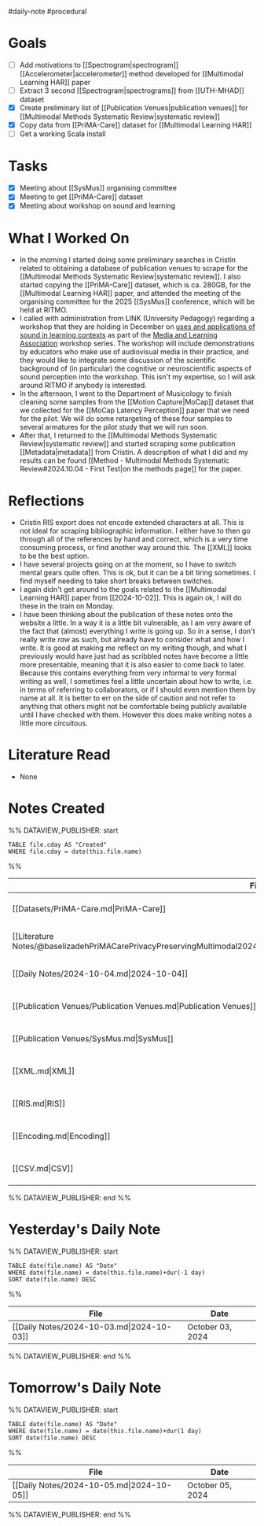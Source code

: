 #daily-note #procedural 

# Goals

- [ ] Add motivations to [[Spectrogram|spectrogram]] [[Accelerometer|accelerometer]] method developed for [[Multimodal Learning HAR]] paper
- [ ] Extract 3 second [[Spectrogram|spectrograms]] from [[UTH-MHAD]] dataset
- [x] Create preliminary list of [[Publication Venues|publication venues]] for [[Multimodal Methods Systematic Review|systematic review]]
- [x] Copy data from [[PriMA-Care]] dataset for [[Multimodal Learning HAR]]
- [ ] Get a working Scala install

# Tasks

- [x] Meeting about [[SysMus]] organising committee
- [x] Meeting to get [[PriMA-Care]] dataset
- [x] Meeting about workshop on sound and learning

# What I Worked On

- In the morning I started doing some preliminary searches in Cristin related to obtaining a database of publication venues to scrape for the [[Multimodal Methods Systematic Review|systematic review]]. I also started copying the [[PriMA-Care]] dataset, which is ca. 280GB, for the [[Multimodal Learning HAR]] paper, and attended the meeting of the organising committee for the 2025 [[SysMus]] conference, which will be held at RITMO.
- I called with administration from LINK (University Pedagogy) regarding a workshop that they are holding in December on [uses and applications of sound in learning contexts](https://media-and-learning.eu/event/uses-and-applications-of-sound-in-learning-contexts/) as part of the [Media and Learning Association](https://media-and-learning.eu) workshop series. The workshop will include demonstrations by educators who make use of audiovisual media in their practice, and they would like to integrate some discussion of the scientific background of (in particular) the cognitive or neuroscientific aspects of sound perception into the workshop. This isn't my expertise, so I will ask around RITMO if anybody is interested.
- In the afternoon, I went to the Department of Musicology to finish cleaning some samples from the [[Motion Capture|MoCap]] dataset that we collected for the [[MoCap Latency Perception]] paper that we need for the pilot. We will do some retargeting of these four samples to several armatures for the pilot study that we will run soon.
- After that, I returned to the [[Multimodal Methods Systematic Review|systematic review]] and started scraping some publication [[Metadata|metadata]] from Cristin. A description of what I did and my results can be found [[Method - Multimodal Methods Systematic Review#2024.10.04 - First Test|on the methods page]] for the paper.

# Reflections

- Cristin RIS export does not encode extended characters at all. This is not ideal for scraping bibliographic information. I either have to then go through all of the references by hand and correct, which is a very time consuming process, or find another way around this. The [[XML]] looks to be the best option.
- I have several projects going on at the moment, so I have to switch mental gears quite often. This is ok, but it can be a bit tiring sometimes. I find myself needing to take short breaks between switches.
- I again didn't get around to the goals related to the [[Multimodal Learning HAR]] paper from [[2024-10-02]]. This is again ok, I will do these in the train on Monday.
- I have been thinking about the publication of these notes onto the website a little. In a way it is a little bit vulnerable, as I am very aware of the fact that (almost) everything I write is going up. So in a sense, I don't really write *raw* as such, but already have to consider what and how I write. It is good at making me reflect on my writing though, and what I previously would have just had as scribbled notes have become a little more presentable, meaning that it is also easier to come back to later. Because this contains everything from very informal to very formal writing as well, I sometimes feel a little uncertain about how to write, i.e. in terms of referring to collaborators, or if I should even mention them by name at all. It is better to err on the side of caution and not refer to anything that others might not be comfortable being publicly available until I have checked with them. However this does make writing notes a little more circuitous.

# Literature Read

- None

# Notes Created


%% DATAVIEW_PUBLISHER: start
```dataview
TABLE file.cday AS "Created"
WHERE file.cday = date(this.file.name)
```
%%

| File                                                                                                                               | Created          |
| ---------------------------------------------------------------------------------------------------------------------------------- | ---------------- |
| [[Datasets/PriMA-Care.md\|PriMA-Care]]                                                                                             | October 04, 2024 |
| [[Literature Notes/@baselizadehPriMACarePrivacyPreservingMultimodal2024.md\|@baselizadehPriMACarePrivacyPreservingMultimodal2024]] | October 04, 2024 |
| [[Daily Notes/2024-10-04.md\|2024-10-04]]                                                                                          | October 04, 2024 |
| [[Publication Venues/Publication Venues.md\|Publication Venues]]                                                                   | October 04, 2024 |
| [[Publication Venues/SysMus.md\|SysMus]]                                                                                           | October 04, 2024 |
| [[XML.md\|XML]]                                                                                                                    | October 04, 2024 |
| [[RIS.md\|RIS]]                                                                                                                    | October 04, 2024 |
| [[Encoding.md\|Encoding]]                                                                                                          | October 04, 2024 |
| [[CSV.md\|CSV]]                                                                                                                    | October 04, 2024 |

%% DATAVIEW_PUBLISHER: end %%

# Yesterday's Daily Note

%% DATAVIEW_PUBLISHER: start
```dataview
TABLE date(file.name) AS "Date"
WHERE date(file.name) = date(this.file.name)+dur(-1 day)
SORT date(file.name) DESC
```
%%

| File                                      | Date             |
| ----------------------------------------- | ---------------- |
| [[Daily Notes/2024-10-03.md\|2024-10-03]] | October 03, 2024 |

%% DATAVIEW_PUBLISHER: end %%
# Tomorrow's Daily Note

%% DATAVIEW_PUBLISHER: start
```dataview
TABLE date(file.name) AS "Date"
WHERE date(file.name) = date(this.file.name)+dur(1 day)
SORT date(file.name) DESC
```
%%

| File                                      | Date             |
| ----------------------------------------- | ---------------- |
| [[Daily Notes/2024-10-05.md\|2024-10-05]] | October 05, 2024 |

%% DATAVIEW_PUBLISHER: end %%


